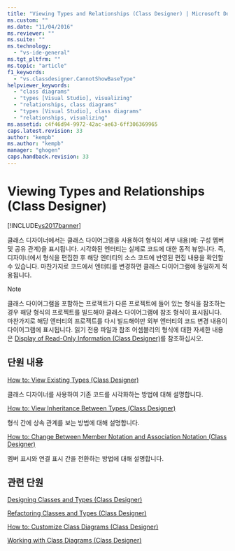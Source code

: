 ```yaml
---
title: "Viewing Types and Relationships (Class Designer) | Microsoft Docs"
ms.custom: ""
ms.date: "11/04/2016"
ms.reviewer: ""
ms.suite: ""
ms.technology: 
  - "vs-ide-general"
ms.tgt_pltfrm: ""
ms.topic: "article"
f1_keywords: 
  - "vs.classdesigner.CannotShowBaseType"
helpviewer_keywords: 
  - "class diagrams"
  - "types [Visual Studio], visualizing"
  - "relationships, class diagrams"
  - "types [Visual Studio], class diagrams"
  - "relationships, visualizing"
ms.assetid: c4f46d94-9972-42ac-ae63-6ff306369965
caps.latest.revision: 33
author: "kempb"
ms.author: "kempb"
manager: "ghogen"
caps.handback.revision: 33
---
```

# Viewing Types and Relationships (Class Designer)
[!INCLUDE[vs2017banner](../code-quality/includes/vs2017banner.md)]

클래스 디자이너에서는 클래스 다이어그램을 사용하여 형식의 세부 내용\(예: 구성 멤버 및 공유 관계\)을 표시됩니다.  시각화된 엔터티는 실제로 코드에 대한 동적 뷰입니다.  즉, 디자이너에서 형식을 편집한 후 해당 엔터티의 소스 코드에 반영된 편집 내용을 확인할 수 있습니다.  마찬가지로 코드에서 엔터티를 변경하면 클래스 다이어그램에 동일하게 적용됩니다.  
  
> [!NOTE]
>  클래스 다이어그램을 포함하는 프로젝트가 다른 프로젝트에 들어 있는 형식을 참조하는 경우 해당 형식의 프로젝트를 빌드해야 클래스 다이어그램에 참조 형식이 표시됩니다.  마찬가지로 해당 엔터티의 프로젝트를 다시 빌드해야만 외부 엔터티의 코드 변경 내용이 다이어그램에 표시됩니다.  읽기 전용 파일과 참조 어셈블리의 형식에 대한 자세한 내용은 [Display of Read\-Only Information \(Class Designer\)](http://msdn.microsoft.com/ko-kr/33e2d3a9-1668-4d10-ae56-fa09b3156e0a)를 참조하십시오.  
  
## 단원 내용  
 [How to: View Existing Types \(Class Designer\)](../ide/how-to-view-existing-types-class-designer.md)  
  
 클래스 디자이너를 사용하여 기존 코드를 시각화하는 방법에 대해 설명합니다.  
  
 [How to: View Inheritance Between Types \(Class Designer\)](../ide/how-to-view-inheritance-between-types-class-designer.md)  
  
 형식 간에 상속 관계를 보는 방법에 대해 설명합니다.  
  
 [How to: Change Between Member Notation and Association Notation \(Class Designer\)](../ide/how-to-change-between-member-notation-and-association-notation-class-designer.md)  
  
 멤버 표시와 연결 표시 간을 전환하는 방법에 대해 설명합니다.  
  
## 관련 단원  
 [Designing Classes and Types \(Class Designer\)](../ide/designing-classes-and-types-class-designer.md)  
  
 [Refactoring Classes and Types \(Class Designer\)](../ide/refactoring-classes-and-types-class-designer.md)  
  
 [How to: Customize Class Diagrams \(Class Designer\)](../ide/how-to-customize-class-diagrams-class-designer.md)  
  
 [Working with Class Diagrams \(Class Designer\)](../ide/working-with-class-diagrams-class-designer.md)